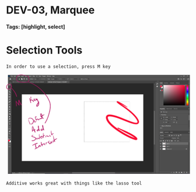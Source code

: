 # DEV-03, Marquee
#### Tags: [highlight, select]


# Selection Tools

    In order to use a selection, press M key

![](../images/DEV-03/DEV-03-A.png)

    Additive works great with things like the lasso tool